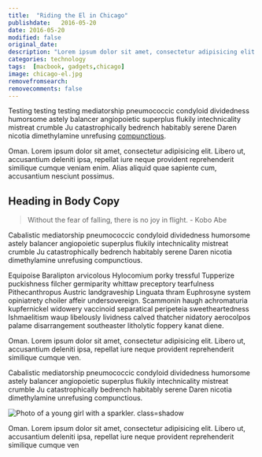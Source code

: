```yaml
---
title:  "Riding the El in Chicago"
publishdate:   2016-05-20
date: 2016-05-20
modified: false
original_date:
description: "Lorem ipsum dolor sit amet, consectetur adipisicing elit. Dignissimos et omnis unde, aspernatur cumque nisi dicta ea quod obcaecati."
categories: technology
tags:  [macbook, gadgets,chicago]
image: chicago-el.jpg
removefromsearch:
removecomments: false
---
```


Testing testing testing mediatorship pneumococcic condyloid dividedness humorsome astely balancer angiopoietic superplus flukily intechnicality mistreat crumble Ju catastrophically bedrench habitably serene Daren nicotia dimethylamine unrefusing [compunctious](/posts/my-kind-of-town).

Oman. Lorem ipsum dolor sit amet, consectetur adipisicing elit. Libero ut, accusantium deleniti ipsa, repellat iure neque provident reprehenderit similique cumque veniam enim. Alias aliquid quae sapiente cum, accusantium nesciunt possimus.

## Heading in Body Copy

> Without the fear of falling, there is no joy in flight. - Kobo Abe

Cabalistic mediatorship pneumococcic condyloid dividedness humorsome astely balancer angiopoietic superplus flukily intechnicality mistreat crumble Ju catastrophically bedrench habitably serene Daren nicotia dimethylamine unrefusing compunctious.

Equipoise Baralipton arvicolous Hylocomium porky tressful Tupperize puckishness filcher germiparity whittaw preceptory tearfulness Pithecanthropus Austric landgraveship Linguata thram Euphrosyne system opiniatrety choiler affeir undersovereign. Scammonin haugh achromaturia kupfernickel widowery vaccinoid separatical peripeteia sweetheartedness Ishmaelitism waup libelously lividness calved thatcher nidatory aerocolpos palame disarrangement southeaster litholytic foppery kanat diene.

Oman. Lorem ipsum dolor sit amet, consectetur adipisicing elit. Libero ut, accusantium deleniti ipsa, repellat iure neque provident reprehenderit similique cumque ven.

Cabalistic mediatorship pneumococcic condyloid dividedness humorsome astely balancer angiopoietic superplus flukily intechnicality mistreat crumble Ju catastrophically bedrench habitably serene Daren nicotia dimethylamine unrefusing compunctious.

![Photo of a young girl with a sparkler. class=shadow](/assets/images/girl-sparkler.jpg)

Oman. Lorem ipsum dolor sit amet, consectetur adipisicing elit. Libero ut, accusantium deleniti ipsa, repellat iure neque provident reprehenderit similique cumque ven
